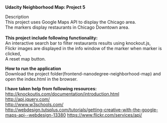 <strong>Udacity Neighborhood Map: Project 5</strong><br/>

Description<br/>
This project uses Google Maps API to display the Chicago area.<br/>
The markers display restaurants in Chicago Downtown area. <br/>
<br/>
<strong>This project include following functionality:</strong> <br/> 
	An interactive search bar to filter restaurants results using knockout.js, <br/>
	Flickr images are displayed in the info window of the marker when marker is clicked, <br/>
	A reset map button. <br/>
	
<strong>How to run the application</strong><br/>
Download the project folder(frontend-nanodegree-neighborhood-map) and open the index.html in the browser.
	
<strong>I have taken help from following resources:</strong><br/>
http://knockoutjs.com/documentation/introduction.html<br/>
http://api.jquery.com/<br/>
http://www.w3schools.com/
http://webdesign.tutsplus.com/tutorials/getting-creative-with-the-google-maps-api--webdesign-13380
https://www.flickr.com/services/api/
